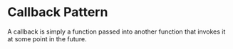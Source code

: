 # Callback Pattern
A callback is simply a function passed into another function that invokes it at some point in the future. 
